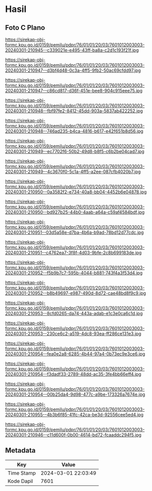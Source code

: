 # Hasil

## Foto C Plano

https://sirekap-obj-formc.kpu.go.id/0159/pemilu/pdpr/76/01/01/20/03/7601012003003-20240301-210945--c339021e-e495-43ff-ba8a-c2d1c193f21f.jpg

https://sirekap-obj-formc.kpu.go.id/0159/pemilu/pdpr/76/01/01/20/03/7601012003003-20240301-210947--d3bf4d48-0c3a-4ff5-9fb2-50ac69cfdd97.jpg

https://sirekap-obj-formc.kpu.go.id/0159/pemilu/pdpr/76/01/01/20/03/7601012003003-20240301-210947--c86cd817-d36f-451e-bee8-904c915eee75.jpg

https://sirekap-obj-formc.kpu.go.id/0159/pemilu/pdpr/76/01/01/20/03/7601012003003-20240301-210948--fbf97fe2-8412-45dd-903a-5837ab422252.jpg

https://sirekap-obj-formc.kpu.go.id/0159/pemilu/pdpr/76/01/01/20/03/7601012003003-20240301-210948--746ad235-b4ca-4816-b617-e42f651b8d56.jpg

https://sirekap-obj-formc.kpu.go.id/0159/pemilu/pdpr/76/01/01/20/03/7601012003003-20240301-210949--ec7702f6-50b2-49d8-b8f5-c6b2be04cad7.jpg

https://sirekap-obj-formc.kpu.go.id/0159/pemilu/pdpr/76/01/01/20/03/7601012003003-20240301-210949--4c3670f0-5c1a-4ff5-a2ee-087cfb4020b7.jpg

https://sirekap-obj-formc.kpu.go.id/0159/pemilu/pdpr/76/01/01/20/03/7601012003003-20240301-210950--0a3582f2-e734-40a8-bb04-4452b6e04878.jpg

https://sirekap-obj-formc.kpu.go.id/0159/pemilu/pdpr/76/01/01/20/03/7601012003003-20240301-210950--bd927b25-44b0-4aab-a64a-c59af4584bdf.jpg

https://sirekap-obj-formc.kpu.go.id/0159/pemilu/pdpr/76/01/01/20/03/7601012003003-20240301-210951--03d5a58e-d7ba-4b6a-b9ad-78bd12d77cdc.jpg

https://sirekap-obj-formc.kpu.go.id/0159/pemilu/pdpr/76/01/01/20/03/7601012003003-20240301-210951--c4762ea7-3f8f-4d03-9bfe-2c8b699183de.jpg

https://sirekap-obj-formc.kpu.go.id/0159/pemilu/pdpr/76/01/01/20/03/7601012003003-20240301-210952--f5b9b7c7-595b-4044-b881-743f4a3f53d4.jpg

https://sirekap-obj-formc.kpu.go.id/0159/pemilu/pdpr/76/01/01/20/03/7601012003003-20240301-210952--b8b49697-e987-490d-8d72-cae48bd8f9c9.jpg

https://sirekap-obj-formc.kpu.go.id/0159/pemilu/pdpr/76/01/01/20/03/7601012003003-20240301-210953--8cfd0265-da74-443a-adab-e1c3e0ca6c1d.jpg

https://sirekap-obj-formc.kpu.go.id/0159/pemilu/pdpr/76/01/01/20/03/7601012003003-20240301-210953--230ce6c2-a519-4dc8-93ea-ff286ce131e3.jpg

https://sirekap-obj-formc.kpu.go.id/0159/pemilu/pdpr/76/01/01/20/03/7601012003003-20240301-210954--fea0e2a8-6285-4b44-97a4-0b73ec9e3ce6.jpg

https://sirekap-obj-formc.kpu.go.id/0159/pemilu/pdpr/76/01/01/20/03/7601012003003-20240301-210954--f3dadf33-2789-48dd-ac35-3fe4bb66eff4.jpg

https://sirekap-obj-formc.kpu.go.id/0159/pemilu/pdpr/76/01/01/20/03/7601012003003-20240301-210954--00b25da4-9d98-477c-a9be-173326a7674e.jpg

https://sirekap-obj-formc.kpu.go.id/0159/pemilu/pdpr/76/01/01/20/03/7601012003003-20240301-210955--4b3b6f85-41fc-42ca-be3d-92556cee5ed4.jpg

https://sirekap-obj-formc.kpu.go.id/0159/pemilu/pdpr/76/01/01/20/03/7601012003003-20240301-210946--c11d600f-0b00-4614-bd72-fcaaddc294f5.jpg


## Metadata

| Key        | Value               |
| ---------- | ------------------- |
| Time Stamp | 2024-03-01 22:03:49 |
| Kode Dapil | 7601                |




